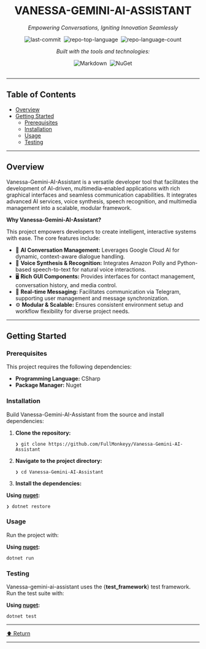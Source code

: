 
<div class="border border-border rounded-lg bg-background p-6 shadow-sm"><div class="prose prose-sm md:prose-base lg:prose-lg max-w-none prose-headings:font-bold prose-a:text-blue-600" style="user-select: none;"><div id="top" class="">

<div align="center" class="text-center">
<h1>VANESSA-GEMINI-AI-ASSISTANT</h1>
<p><em>Empowering Conversations, Igniting Innovation Seamlessly</em></p>

<img alt="last-commit" src="https://img.shields.io/github/last-commit/FullMonkeyy/Vanessa-Gemini-AI-Assistant?style=flat&amp;logo=git&amp;logoColor=white&amp;color=0080ff" class="inline-block mx-1" style="margin: 0px 2px;">
<img alt="repo-top-language" src="https://img.shields.io/github/languages/top/FullMonkeyy/Vanessa-Gemini-AI-Assistant?style=flat&amp;color=0080ff" class="inline-block mx-1" style="margin: 0px 2px;">
<img alt="repo-language-count" src="https://img.shields.io/github/languages/count/FullMonkeyy/Vanessa-Gemini-AI-Assistant?style=flat&amp;color=0080ff" class="inline-block mx-1" style="margin: 0px 2px;">
<p><em>Built with the tools and technologies:</em></p>
<img alt="Markdown" src="https://img.shields.io/badge/Markdown-000000.svg?style=flat&amp;logo=Markdown&amp;logoColor=white" class="inline-block mx-1" style="margin: 0px 2px;">
<img alt="NuGet" src="https://img.shields.io/badge/NuGet-004880.svg?style=flat&amp;logo=NuGet&amp;logoColor=white" class="inline-block mx-1" style="margin: 0px 2px;">
</div>
<br>
<hr>
<h2>Table of Contents</h2>
<ul class="list-disc pl-4 my-0">
<li class="my-0"><a href="#overview">Overview</a></li>
<li class="my-0"><a href="#getting-started">Getting Started</a>
<ul class="list-disc pl-4 my-0">
<li class="my-0"><a href="#prerequisites">Prerequisites</a></li>
<li class="my-0"><a href="#installation">Installation</a></li>
<li class="my-0"><a href="#usage">Usage</a></li>
<li class="my-0"><a href="#testing">Testing</a></li>
</ul>
</li>
</ul>
<hr>
<h2>Overview</h2>
<p>Vanessa-Gemini-AI-Assistant is a versatile developer tool that facilitates the development of AI-driven, multimedia-enabled applications with rich graphical interfaces and seamless communication capabilities. It integrates advanced AI services, voice synthesis, speech recognition, and multimedia management into a scalable, modular framework.</p>
<p><strong>Why Vanessa-Gemini-AI-Assistant?</strong></p>
<p>This project empowers developers to create intelligent, interactive systems with ease. The core features include:</p>
<ul class="list-disc pl-4 my-0">
<li class="my-0">🧠 <strong>AI Conversation Management:</strong> Leverages Google Cloud AI for dynamic, context-aware dialogue handling.</li>
<li class="my-0">🎤 <strong>Voice Synthesis &amp; Recognition:</strong> Integrates Amazon Polly and Python-based speech-to-text for natural voice interactions.</li>
<li class="my-0">🖥️ <strong>Rich GUI Components:</strong> Provides interfaces for contact management, conversation history, and media control.</li>
<li class="my-0">📱 <strong>Real-time Messaging:</strong> Facilitates communication via Telegram, supporting user management and message synchronization.</li>
<li class="my-0">⚙️ <strong>Modular &amp; Scalable:</strong> Ensures consistent environment setup and workflow flexibility for diverse project needs.</li>
</ul>
<hr>
<h2>Getting Started</h2>
<h3>Prerequisites</h3>
<p>This project requires the following dependencies:</p>
<ul class="list-disc pl-4 my-0">
<li class="my-0"><strong>Programming Language:</strong> CSharp</li>
<li class="my-0"><strong>Package Manager:</strong> Nuget</li>
</ul>
<h3>Installation</h3>
<p>Build Vanessa-Gemini-AI-Assistant from the source and install dependencies:</p>
<ol>
<li class="my-0">
<p><strong>Clone the repository:</strong></p>
<pre><code class="language-sh">❯ git clone https://github.com/FullMonkeyy/Vanessa-Gemini-AI-Assistant
</code></pre>
</li>
<li class="my-0">
<p><strong>Navigate to the project directory:</strong></p>
<pre><code class="language-sh">❯ cd Vanessa-Gemini-AI-Assistant
</code></pre>
</li>
<li class="my-0">
<p><strong>Install the dependencies:</strong></p>
</li>
</ol>
<p><strong>Using <a href="https://docs.microsoft.com/en-us/dotnet/csharp/">nuget</a>:</strong></p>
<pre><code class="language-sh">❯ dotnet restore
</code></pre>
<h3>Usage</h3>
<p>Run the project with:</p>
<p><strong>Using <a href="https://docs.microsoft.com/en-us/dotnet/csharp/">nuget</a>:</strong></p>
<pre><code class="language-sh">dotnet run
</code></pre>
<h3>Testing</h3>
<p>Vanessa-gemini-ai-assistant uses the {<strong>test_framework</strong>} test framework. Run the test suite with:</p>
<p><strong>Using <a href="https://docs.microsoft.com/en-us/dotnet/csharp/">nuget</a>:</strong></p>
<pre><code class="language-sh">dotnet test
</code></pre>
<hr>
<div align="left" class=""><a href="#top">⬆ Return</a></div>
<hr></div></div></div>
